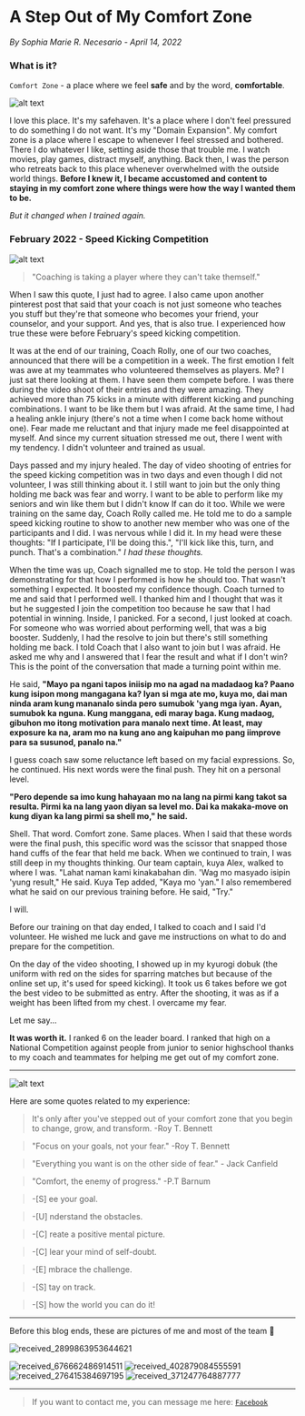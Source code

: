 # A Step Out of My Comfort Zone
*By Sophia Marie R. Necesario - April 14, 2022*

### What is it?

`Comfort Zone` - a place where we feel **safe** and by the word, **comfortable**.

![alt text](https://i.pinimg.com/564x/84/4d/95/844d95529c1fb635bb7c26f436e73e50.jpg)

I love this place. It's my safehaven. It's a place where I don't feel pressured to do something I do not want. It's my "Domain Expansion". My comfort zone is a place where I escape to whenever I feel stressed and bothered. There I do whatever I like, setting aside those that trouble me. I watch movies, play games, distract myself, anything. Back then, I was the person who retreats back to this place whenever overwhelmed with the outside world things. **Before I knew it, I became accustomed and content to staying in my comfort zone where things were how the way I wanted them to be.**

*But it changed when I trained again.*

### February 2022 - Speed Kicking Competition

![alt text](https://i.pinimg.com/564x/2b/a7/e2/2ba7e29bccac75466bc47f4e9f090f51.jpg)

> "Coaching is taking a player where they can't take themself." 

When I saw this quote, I just had to agree. I also came upon another pinterest post that said that your coach is not just someone who teaches you stuff but they're that someone who becomes your friend, your counselor, and your support. And yes, that is also true. I experienced how true these were before February's speed kicking competition.

It was at the end of our training, Coach Rolly, one of our two coaches, announced that there will be a competition in a week. The first emotion I felt was awe at my teammates who volunteered themselves as players. Me? I just sat there looking at them. I have seen them compete before. I was there during the video shoot of their entries and they were amazing. They achieved more than 75 kicks in a minute with different kicking and punching combinations. I want to be like them but I was afraid. At the same time, I had a healing ankle injury (there's not a time when I come back home without one). Fear made me reluctant and that injury made me feel disappointed at myself. And since my current situation stressed me out, there I went with my tendency. I didn't volunteer and trained as usual. 

Days passed and my injury healed. The day of video shooting of entries for the speed kicking competition was in two days and even though I did not volunteer, I was still thinking about it. I still want to join but the only thing holding me back was fear and worry. I want to be able to perform like my seniors and win like them but I didn't know If can do it too. While we were training on the same day, Coach Rolly called me. He told me to do a sample speed kicking routine to show to another new member who was one of the participants and I did. I was nervous while I did it. In my head were these thoughts: "If I participate, I'll be doing this.", "I'll kick like this, turn, and punch. That's a combination." *I had these thoughts.* 

When the time was up, Coach signalled me to stop. He told the person I was demonstrating for that how I performed is how he should too. That wasn't something I expected. It boosted my confidence though. Coach turned to me and said that I performed well. I thanked him and I thought that was it but he suggested I join the competition too because he saw that I had potential in winning. Inside, I panicked. For a second, I just looked at coach. For someone who was worried about performing well, that was a big booster. Suddenly, I had the resolve to join but there's still something holding me back. I told Coach that I also want to join but I was afraid. He asked me why and I answered that I fear the result and what if I don't win? This is the point of the conversation that made a turning point within me. 

He said, **"Mayo pa ngani tapos iniisip mo na agad na madadaog ka? Paano kung isipon mong mangagana ka? Iyan si mga ate mo, kuya mo, dai man ninda aram kung mananalo sinda pero sumubok 'yang mga iyan. Ayan, sumubok ka nguna. Kung manggana, edi maray baga. Kung madaog, gibuhon mo itong motivation para manalo next time. At least, may exposure ka na, aram mo na kung ano ang kaipuhan mo pang iimprove para sa susunod, panalo na."**

I guess coach saw some reluctance left based on my facial expressions. So, he continued. His next words were the final push. They hit on a personal level.

**"Pero depende sa imo kung hahayaan mo na lang na pirmi kang takot sa resulta. Pirmi ka na lang yaon diyan sa level mo. Dai ka makaka-move on kung diyan ka lang pirmi sa shell mo," he said.**

Shell. That word. Comfort zone. Same places. When I said that these words were the final push, this specific word was the scissor that snapped those hand cuffs of the fear that held me back. When we continued to train, I was still deep in my thoughts thinking. Our team captain, kuya Alex, walked to where I was. "Lahat naman kami kinakabahan din. 'Wag mo masyado isipin 'yung result," He said. Kuya Tep added, "Kaya mo 'yan." I also remembered what he said on our previous training before. He said, "Try."

I will.

Before our training on that day ended, I talked to coach and I said I'd volunteer. He wished me luck and gave me instructions on what to do and prepare for the competition.

On the day of the video shooting, I showed up in my kyurogi dobuk (the uniform with red on the sides for sparring matches but because of the online set up, it's used for speed kicking). It took us 6 takes before we got the best video to be submitted as entry. After the shooting, it was as if a weight has been lifted from my chest. I overcame my fear. 

Let me say...

**It was worth it.** I ranked 6 on the leader board. I ranked that high on a National Competition against people from junior to senior highschool thanks to my coach and teammates for helping me get out of my comfort zone.

______________________________________________________________________________________
![alt text](https://i.pinimg.com/564x/a1/aa/46/a1aa46e013ac446eb68ea71fa1ae36c4.jpg)

Here are some quotes related to my experience:

> It's only after you've stepped out of your comfort zone that you begin to change, grow, and transform. -Roy T. Bennett

> "Focus on your goals, not your fear." -Roy T. Bennett

> "Everything you want is on the other side of fear." - Jack Canfield

> "Comfort, the enemy of progress." -P.T Barnum

> -[S] ee your goal.

> -[U] nderstand the obstacles.

> -[C] reate a positive mental picture.

> -[C] lear your mind of self-doubt.

> -[E] mbrace the challenge.

> -[S] tay on track.

> -[S] how the world you can do it!

_____________________________________________________________________________________________________

Before this blog ends, these are pictures of me and most of the team 🥰

![received_2899863953644621](https://user-images.githubusercontent.com/102715034/163579350-46b20db0-c431-4ed5-abd5-20b6609c5c73.jpeg)

![received_676662486914511](https://user-images.githubusercontent.com/102715034/163579401-c0d2bd1e-768a-4706-ae10-d62edf4bd787.jpeg)
![received_402879084555591](https://user-images.githubusercontent.com/102715034/163579414-be8d3b05-f498-4f42-9733-5d982bd994a6.jpeg)
![received_276415384697195](https://user-images.githubusercontent.com/102715034/163579418-41e53c17-3e73-4ac4-ac00-406c465059e6.jpeg)
![received_371247764887777](https://user-images.githubusercontent.com/102715034/163579426-d7786fe8-7e89-481c-8ce6-e1ee3b366207.jpeg)
______________________________________________________________________________________________________

> If you want to contact me, you can message me here: [`Facebook`](https://www.facebook.com/profile.php?id=100010817953662)
